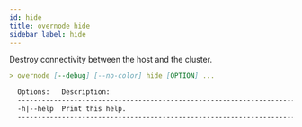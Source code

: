 ```yaml
---
id: hide
title: overnode hide
sidebar_label: hide
---
```



Destroy connectivity between the host and the cluster.
```md
> overnode [--debug] [--no-color] hide [OPTION] ...

  Options:   Description:
  ----------------------------------------------------------------------------
  -h|--help  Print this help.
  ----------------------------------------------------------------------------
```

